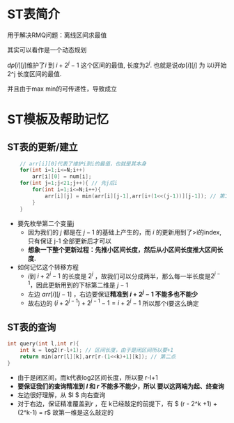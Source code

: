 # ST表简介

用于解决RMQ问题：离线区间求最值

其实可以看作是一个动态规划

$dp[i][j]$维护了$i$ 到 $i+2^j-1$ 这个区间的最值, 长度为$2^j$. 也就是说$dp[i][j]$ 为 以i开始2^j 长度区间的最值. 



并且由于max min的可传递性，导致成立

# ST模板及帮助记忆





## ST表的更新/建立

```cpp
    // arr[i][0]代表了维护i到i的最值，也就是其本身
	for(int i=1;i<=N;i++)
       	arr[i][0] = num[i];
	for(int j=1;j<21;j++){ // 先j后i
        for(int i=1;i<=N;i++){
            arr[i][j] = min(arr[i][j-1],arr[i+(1<<(j-1))][j-1]); // 第二点
        }
    }
```

* 要先枚举第二个变量j
  * 因为我们的 $j$ 都是在 $j-1$ 的基础上产生的，而 $i$ 的更新用到了>i的index, 只有保证 j-1 全部更新后才可以
  * **想象一下整个更新过程：先推小区间长度，然后从小区间长度推大区间长度.**  
* 如何记忆这个转移方程
  * $i$到 $i+ 2^j-1$ 的长度是 $2^j$ ，故我们可以分成两半，那么每一半长度是$2^{j-1}$，因此更新用到的下标第二维是 $j-1$
  * 左边 $arr[i][j-1]$ ，右边要保证**精准到 $i + 2^j -1$ 不能多也不能少** 
  * 故右边的 $(i + 2^{j-1}) + 2^{j-1} -1 = i+2^j-1$  所以那个i要这么确定

## ST表的查询

```cpp
int query(int l,int r){
    int k = log2(r-l+1); // 区间长度，由于是闭区间所以要+1
    return min(arr[l][k],arr[r-(1<<k)+1][k]); // 第二点
}
```



* 由于是闭区间，而k代表log2区间长度，所以要 r-l+1
* **要保证我们的查询精准到 $l$ 和 $r$ 不能多不能少，所以 要以这两端为起、终查询**
* 左边很好理解，从 $l $ 向右查询
* 对于右边，保证精准覆盖到$r$ ，在 k已经敲定的前提下，有 $ (r - 2^k +1) +(2^k-1) = r$  故第一维是这么敲定的